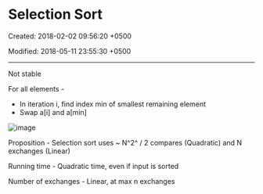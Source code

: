 # Selection Sort

Created: 2018-02-02 09:56:20 +0500

Modified: 2018-05-11 23:55:30 +0500

---

Not stable

For all elements -
-   In iteration i, find index min of smallest remaining element
-   Swap a[i] and a[min]

![image](media/Selection-Sort-image1.png)

Proposition - Selection sort uses ~ N^2^ / 2 compares (Quadratic) and N exchanges (Linear)

Running time - Quadratic time, even if input is sorted

Number of exchanges - Linear, at max n exchanges
